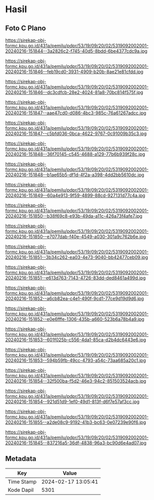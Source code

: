 # Hasil

## Foto C Plano

https://sirekap-obj-formc.kpu.go.id/431a/pemilu/pdpr/53/19/09/20/02/5319092002001-20240216-151844--3a2826c2-f745-40d5-8bdd-6be4377cdc9a.jpg

https://sirekap-obj-formc.kpu.go.id/431a/pemilu/pdpr/53/19/09/20/02/5319092002001-20240216-151846--feb19cd0-3931-4909-b20b-8ae21e81cfdd.jpg

https://sirekap-obj-formc.kpu.go.id/431a/pemilu/pdpr/53/19/09/20/02/5319092002001-20240216-151846--dc3cdfcb-28e2-4024-81a8-70bc814f575f.jpg

https://sirekap-obj-formc.kpu.go.id/431a/pemilu/pdpr/53/19/09/20/02/5319092002001-20240216-151847--aae47cd0-d086-4bc3-985c-76a61267adcc.jpg

https://sirekap-obj-formc.kpu.go.id/431a/pemilu/pdpr/53/19/09/20/02/5319092002001-20240216-151847--c5bfd036-0bca-4622-9767-0c91009b35c3.jpg

https://sirekap-obj-formc.kpu.go.id/431a/pemilu/pdpr/53/19/09/20/02/5319092002001-20240216-151848--36f70145-c545-4688-a129-77b6b939f28c.jpg

https://sirekap-obj-formc.kpu.go.id/431a/pemilu/pdpr/53/19/09/20/02/5319092002001-20240216-151848--b1ae65b5-df1d-4f2a-a398-4dd2bb5610dc.jpg

https://sirekap-obj-formc.kpu.go.id/431a/pemilu/pdpr/53/19/09/20/02/5319092002001-20240216-151849--60a4e913-9f59-4899-88cd-927131d77c4a.jpg

https://sirekap-obj-formc.kpu.go.id/431a/pemilu/pdpr/53/19/09/20/02/5319092002001-20240216-151850--b38f69c8-e93b-49da-a11c-426a73f4afe7.jpg

https://sirekap-obj-formc.kpu.go.id/431a/pemilu/pdpr/53/19/09/20/02/5319092002001-20240216-151850--e7077dab-f40e-4549-a030-301a9c762b6e.jpg

https://sirekap-obj-formc.kpu.go.id/431a/pemilu/pdpr/53/19/09/20/02/5319092002001-20240216-151851--3b34c262-ea03-4e73-9040-bb42477ceb09.jpg

https://sirekap-obj-formc.kpu.go.id/431a/pemilu/pdpr/53/19/09/20/02/5319092002001-20240216-151851--e613d763-7143-4726-83dd-ded8461a499d.jpg

https://sirekap-obj-formc.kpu.go.id/431a/pemilu/pdpr/53/19/09/20/02/5319092002001-20240216-151852--a6cb82ea-c4e1-490f-9cd1-77ce9d19d9d6.jpg

https://sirekap-obj-formc.kpu.go.id/431a/pemilu/pdpr/53/19/09/20/02/5319092002001-20240216-151852--e0e6fffe-1306-435b-a660-523b6a78b4a9.jpg

https://sirekap-obj-formc.kpu.go.id/431a/pemilu/pdpr/53/19/09/20/02/5319092002001-20240216-151853--601f025b-c556-4da1-85ca-d2b4dc6443e6.jpg

https://sirekap-obj-formc.kpu.go.id/431a/pemilu/pdpr/53/19/09/20/02/5319092002001-20240216-151853--594b59fb-49cc-4793-a54c-73aa685a20c1.jpg

https://sirekap-obj-formc.kpu.go.id/431a/pemilu/pdpr/53/19/09/20/02/5319092002001-20240216-151854--32f500ba-f5d2-46e3-94c2-851503524acb.jpg

https://sirekap-obj-formc.kpu.go.id/431a/pemilu/pdpr/53/19/09/20/02/5319092002001-20240216-151854--921d51d9-1ef0-49d1-813f-d6f7e57af3cc.jpg

https://sirekap-obj-formc.kpu.go.id/431a/pemilu/pdpr/53/19/09/20/02/5319092002001-20240216-151855--a2de08c9-9192-41b3-bc63-0e07239e90f6.jpg

https://sirekap-obj-formc.kpu.go.id/431a/pemilu/pdpr/53/19/09/20/02/5319092002001-20240216-151845--837216a5-36df-4838-96a3-bc90d6e4ad07.jpg


## Metadata

| Key        | Value               |
| ---------- | ------------------- |
| Time Stamp | 2024-02-17 13:05:41 |
| Kode Dapil | 5301                |



